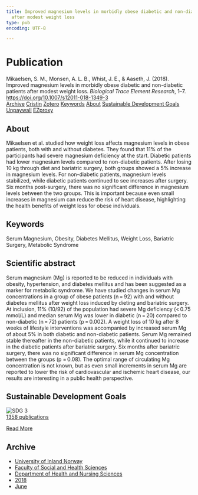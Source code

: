 ```yaml
---
title: Improved magnesium levels in morbidly obese diabetic and non-diabetic patients
  after modest weight loss
type: pub
encoding: UTF-8

---
```

<h1>Publication</h1>
<article id="csl-bib-container-AAT3M9UI" class="csl-bib-container">
  <div class="csl-bib-body"> <div class="csl-entry">Mikaelsen, S. M., Monsen, A. L. B., Whist, J. E., &#38; Aaseth, J. (2018). Improved magnesium levels in morbidly obese diabetic and non-diabetic patients after modest weight loss. <i>Biological Trace Element Research</i>, 1–7. <a href="https://doi.org/10.1007/s12011-018-1349-3">https://doi.org/10.1007/s12011-018-1349-3</a></div> </div>
  <div class="csl-bib-buttons">
    <a href="#taxonomy-article-AAT3M9UI" alt="archive" class="csl-bib-button">Archive</a>
    <a href="https://app.cristin.no/results/show.jsf?id=1590158" alt="Cristin" class="csl-bib-button">Cristin</a>
    <a href="http://zotero.org/groups/5881554/items/AAT3M9UI" alt="Zotero" class="csl-bib-button">Zotero</a>
    <a href="#keywords-article-AAT3M9UI" alt="keywords" class="csl-bib-button">Keywords</a>
    <a href="#about-article-AAT3M9UI" alt="about_pub" class="csl-bib-button">About</a>
    <a href="#sdg-article-AAT3M9UI" alt="sdg" class="csl-bib-button">Sustainable Development Goals</a>
    <a href="https://doi.org/10.1007/s12011-018-1349-3" alt="Unpaywall" class="csl-bib-button">Unpaywall</a>
    <a href="https://doi.org/10.1007/s12011-018-1349-3" alt="EZproxy" class="csl-bib-button">EZproxy</a>
  </div>
  <div id="csl-bib-meta-container-AAT3M9UI"></div>
</article>
<div id="csl-bib-meta-AAT3M9UI" class="csl-bib-meta">
  <article id="about-article-AAT3M9UI" class="about_pub-article">
    <h1>About</h1>
    Mikaelsen et al. studied how weight loss affects magnesium levels in obese patients, both with and without diabetes. They found that 11% of the participants had severe magnesium deficiency at the start. Diabetic patients had lower magnesium levels compared to non-diabetic patients. After losing 10 kg through diet and bariatric surgery, both groups showed a 5% increase in magnesium levels. For non-diabetic patients, magnesium levels stabilized, while diabetic patients continued to see increases after surgery. Six months post-surgery, there was no significant difference in magnesium levels between the two groups. This is important because even small increases in magnesium can reduce the risk of heart disease, highlighting the health benefits of weight loss for obese individuals.
  </article>
  <article id="keywords-article-AAT3M9UI" class="keywords-article">
    <h1>Keywords</h1>
    Serum Magnesium, Obesity, Diabetes Mellitus, Weight Loss, Bariatric Surgery, Metabolic Syndrome
  </article>
  <article id="abstract-article-AAT3M9UI" class="abstract-article">
    <h1>Scientific abstract</h1>
    Serum magnesium (Mg) is reported to be reduced in individuals with obesity, hypertension, and diabetes mellitus and has been suggested as a marker for metabolic syndrome. We have studied changes in serum Mg concentrations in a group of obese patients (n = 92) with and without diabetes mellitus after weight loss induced by dieting and bariatric surgery. At inclusion, 11% (10/92) of the population had severe Mg deficiency (< 0.75 mmol/L) and median serum Mg was lower in diabetic (n = 20) compared to non-diabetic (n = 72) patients (p = 0.002). A weight loss of 10 kg after 8 weeks of lifestyle interventions was accompanied by increased serum Mg of about 5% in both diabetic and non-diabetic patients. Serum Mg remained stable thereafter in the non-diabetic patients, while it continued to increase in the diabetic patients after bariatric surgery. Six months after bariatric surgery, there was no significant difference in serum Mg concentration between the groups (p = 0.08). The optimal range of circulating Mg concentration is not known, but as even small increments in serum Mg are reported to lower the risk of cardiovascular and ischemic heart disease, our results are interesting in a public health perspective.
  </article>
  <article id="sdg-article-AAT3M9UI" class="sdg-article">
    <h1>Sustainable Development Goals</h1>
    <div class="sdg-container"><div id="sdg3" class="sdg">
        <img src="{{< params subfolder >}}images/sdg/sdg03_en.png" class="image" alt="SDG 3">
        <div class="sdg-overlay">
          <a href="{{< params subfolder >}}en/archive/?sdg=3#archive" class="sdg-publication-count"><span>1358</span> publications</a>
          <p><a href="https://sdgs.un.org/goals/goal3" class="sdg-read-more">Read More</a></p>
        </div>
      </div></div>
  </article>
  <article id="taxonomy-article-AAT3M9UI" class="taxonomy-article">
    <h1>Archive</h1>
    <ul>
      <li><a href="{{< params subfolder >}}en/archive/?key=3DCRN523">University of Inland Norway</a></li>
      <li><a href="{{< params subfolder >}}en/archive/?key=IDKFS3MX">Faculty of Social and Health Sciences</a></li>
      <li><a href="{{< params subfolder >}}en/archive/?key=GTV4ECMZ">Department of Health and Nursing Sciences</a></li>
      <li><a href="{{< params subfolder >}}en/archive/?key=676HMQBA">2018</a></li>
      <li><a href="{{< params subfolder >}}en/archive/?key=76T7GKV6">June</a></li>
    </ul>
  </article>
</div>
